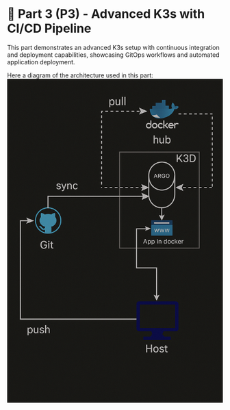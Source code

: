 # 🎯 Part 3 (P3) - Advanced K3s with CI/CD Pipeline

This part demonstrates an advanced K3s setup with continuous integration and deployment capabilities, showcasing GitOps workflows and automated application deployment.

Here a diagram of the architecture used in this part:
![P3 Architecture Diagram](media/p3_diagram.png)

